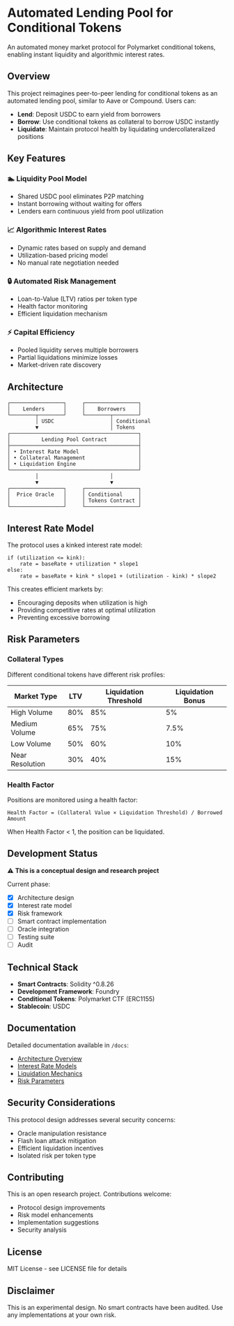 # Automated Lending Pool for Conditional Tokens

An automated money market protocol for Polymarket conditional tokens, enabling instant liquidity and algorithmic interest rates.

## Overview

This project reimagines peer-to-peer lending for conditional tokens as an automated lending pool, similar to Aave or Compound. Users can:

- **Lend**: Deposit USDC to earn yield from borrowers
- **Borrow**: Use conditional tokens as collateral to borrow USDC instantly
- **Liquidate**: Maintain protocol health by liquidating undercollateralized positions

## Key Features

### 🏊 Liquidity Pool Model
- Shared USDC pool eliminates P2P matching
- Instant borrowing without waiting for offers
- Lenders earn continuous yield from pool utilization

### 📈 Algorithmic Interest Rates
- Dynamic rates based on supply and demand
- Utilization-based pricing model
- No manual rate negotiation needed

### 🔒 Automated Risk Management
- Loan-to-Value (LTV) ratios per token type
- Health factor monitoring
- Efficient liquidation mechanism

### ⚡ Capital Efficiency
- Pooled liquidity serves multiple borrowers
- Partial liquidations minimize losses
- Market-driven rate discovery

## Architecture

```
┌─────────────────┐     ┌─────────────────┐
│    Lenders      │     │    Borrowers    │
└────────┬────────┘     └────────┬────────┘
         │ USDC                  │ Conditional
         ▼                       │ Tokens
┌─────────────────────────────────────────┐
│          Lending Pool Contract          │
├─────────────────────────────────────────┤
│ • Interest Rate Model                   │
│ • Collateral Management                 │
│ • Liquidation Engine                    │
└─────────────────────────────────────────┘
         │                       │
         ▼                       ▼
┌─────────────────┐     ┌─────────────────┐
│  Price Oracle   │     │ Conditional     │
│                 │     │ Tokens Contract │
└─────────────────┘     └─────────────────┘
```

## Interest Rate Model

The protocol uses a kinked interest rate model:

```
if (utilization <= kink):
    rate = baseRate + utilization * slope1
else:
    rate = baseRate + kink * slope1 + (utilization - kink) * slope2
```

This creates efficient markets by:
- Encouraging deposits when utilization is high
- Providing competitive rates at optimal utilization
- Preventing excessive borrowing

## Risk Parameters

### Collateral Types
Different conditional tokens have different risk profiles:

| Market Type | LTV | Liquidation Threshold | Liquidation Bonus |
|-------------|-----|-----------------------|-------------------|
| High Volume | 80% | 85%                   | 5%                |
| Medium Volume | 65% | 75%                  | 7.5%              |
| Low Volume | 50% | 60%                   | 10%               |
| Near Resolution | 30% | 40%                | 15%               |

### Health Factor
Positions are monitored using a health factor:

```
Health Factor = (Collateral Value × Liquidation Threshold) / Borrowed Amount
```

When Health Factor < 1, the position can be liquidated.

## Development Status

⚠️ **This is a conceptual design and research project**

Current phase:
- [x] Architecture design
- [x] Interest rate model
- [x] Risk framework
- [ ] Smart contract implementation
- [ ] Oracle integration
- [ ] Testing suite
- [ ] Audit

## Technical Stack

- **Smart Contracts**: Solidity ^0.8.26
- **Development Framework**: Foundry
- **Conditional Tokens**: Polymarket CTF (ERC1155)
- **Stablecoin**: USDC

## Documentation

Detailed documentation available in `/docs`:
- [Architecture Overview](docs/architecture.md)
- [Interest Rate Models](docs/interest-rates.md)
- [Liquidation Mechanics](docs/liquidations.md)
- [Risk Parameters](docs/risk-parameters.md)

## Security Considerations

This protocol design addresses several security concerns:
- Oracle manipulation resistance
- Flash loan attack mitigation
- Efficient liquidation incentives
- Isolated risk per token type

## Contributing

This is an open research project. Contributions welcome:
- Protocol design improvements
- Risk model enhancements
- Implementation suggestions
- Security analysis

## License

MIT License - see LICENSE file for details

## Disclaimer

This is an experimental design. No smart contracts have been audited. Use any implementations at your own risk.
